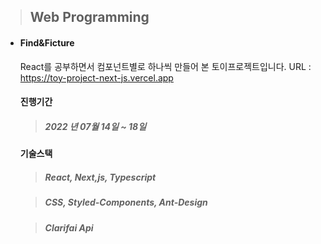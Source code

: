 > ## Web Programming

-   #### Find&Ficture
    
    React를 공부하면서 컴포넌트별로 하나씩 만들어 본 토이프로젝트입니다.
    URL : https://toy-project-next-js.vercel.app
    
    #### 진행기간
    
    > ##### 2022 년 07월 14일 ~ 18일
    
      
    
    #### 기술스택
    
    > ##### React, Next,js, Typescript 
    
    > ##### CSS, Styled-Components, Ant-Design
    
    > ##### Clarifai Api
